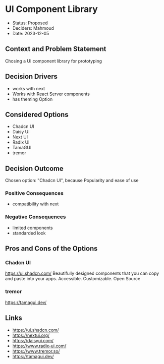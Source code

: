 # UI Component Library

* Status: Proposed
* Deciders: Mahmoud
* Date: 2023-12-05

## Context and Problem Statement

Chosing a UI component library for prototyping

## Decision Drivers

* works with next
* Works with React Server components
* has theming Option

## Considered Options

* Chadcn UI
* Daisy UI
* Next UI
* Radix UI
* TamaGUI
* tremor

## Decision Outcome

Chosen option: "Chadcn UI", because Popularity and ease of use

### Positive Consequences

* compatibility with next

### Negative Consequences

* limited components
* standarded look

## Pros and Cons of the Options

### Chadcn UI

https://ui.shadcn.com/
Beautifully designed components that you can copy and paste into your apps. Accessible. Customizable. Open Source

### tremor

https://tamagui.dev/

## Links

* https://ui.shadcn.com/
* https://nextui.org/
* https://daisyui.com/
* https://www.radix-ui.com/
* https://www.tremor.so/
* https://tamagui.dev/
